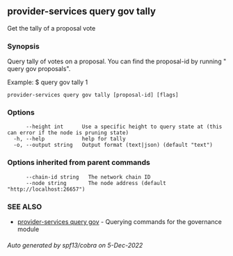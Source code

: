 ## provider-services query gov tally

Get the tally of a proposal vote

### Synopsis

Query tally of votes on a proposal. You can find
the proposal-id by running "<appd> query gov proposals".

Example:
$ <appd> query gov tally 1

```
provider-services query gov tally [proposal-id] [flags]
```

### Options

```
      --height int      Use a specific height to query state at (this can error if the node is pruning state)
  -h, --help            help for tally
  -o, --output string   Output format (text|json) (default "text")
```

### Options inherited from parent commands

```
      --chain-id string   The network chain ID
      --node string       The node address (default "http://localhost:26657")
```

### SEE ALSO

* [provider-services query gov](provider-services_query_gov.md)	 - Querying commands for the governance module

###### Auto generated by spf13/cobra on 5-Dec-2022
